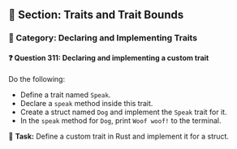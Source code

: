 ## 📘 Section: Traits and Trait Bounds  
### 🔹 Category: Declaring and Implementing Traits  
#### ❓ Question 311: Declaring and implementing a custom trait

Do the following:

- Define a trait named `Speak`.
- Declare a `speak` method inside this trait.
- Create a struct named `Dog` and implement the `Speak` trait for it.
- In the `speak` method for `Dog`, print `Woof woof!` to the terminal.

🔧 **Task:** Define a custom trait in Rust and implement it for a struct.
